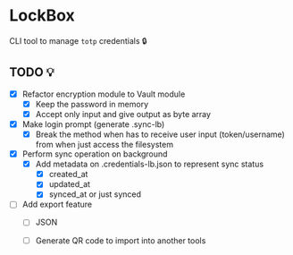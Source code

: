 # LockBox

CLI tool to manage `totp` credentials :lock:

## TODO :bulb:
- [X] Refactor encryption module to Vault module
  - [X] Keep the password in memory
  - [X] Accept only input and give output as byte array
- [X] Make login prompt (generate .sync-lb)
  - [X] Break the method when has to receive user input (token/username) from when just access the filesystem
- [X] Perform sync operation on background
  - [X] Add metadata on .credentials-lb.json to represent sync status
    - [X] created_at
    - [X] updated_at
    - [X] synced_at or just synced
- [ ] Add export feature
  - [ ] JSON
  - [ ] Generate QR code to import into another tools

